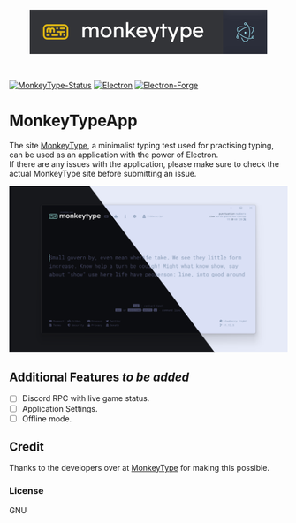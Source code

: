 <p align="center">
  <img src="https://github.com/h1ddenscript/MonkeyTypeApp/raw/master/public/mokeytypeapp_front.png" />
</p>
<br />

[![MonkeyType-Status](https://img.shields.io/github/issues/h1ddenscript/MonkeyTypeApp?style=flat-square)](https://github.com/h1ddenscript/MonkeyTypeApp/issues)
[![Electron](https://img.shields.io/node/v/electron?color=blue&label=electron&style=flat-square)](https://www.electronjs.org/)
[![Electron-Forge](https://img.shields.io/node/v/electron-forge?color=black&label=electron-forge&style=flat-square)](https://www.electronforge.io/)

# MonkeyTypeApp
The site [MonkeyType](https://monkeytype.com/), a minimalist typing test used for practising typing, can be used as an application with the power of Electron. <br />
If there are any issues with the application, please make sure to check the actual MonkeyType site before submitting an issue.

<p align="center">
  <img src="https://github.com/h1ddenscript/MonkeyTypeApp/raw/master/public/monkeytypeapp_shade.png" />
</p>

## Additional Features _to be added_
- [ ] Discord RPC with live game status.
- [ ] Application Settings.
- [ ] Offline mode.

## Credit
Thanks to the developers over at [MonkeyType](https://twitter.com/monkeytypegame) for making this possible. <br />

### License
GNU

